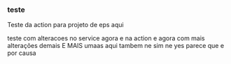 

### teste
Teste da action para projeto de eps aqui

teste com alteracoes no service agora e na action e agora com mais alterações demais E MAIS umaas aqui tambem ne sim ne yes
parece que e por causa 

